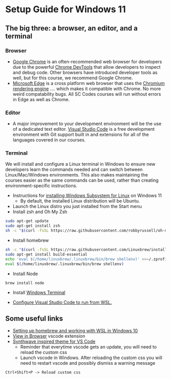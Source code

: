 # Setup Guide for Windows 11
## The big three: a browser, an editor, and a terminal
### Browser
* [Google Chrome](https://www.google.com/chrome/) is an often-recommended web browser for developers due to the powerful [Chrome DevTools](https://developers.google.com/web/tools/chrome-devtools/) that allow developers to inspect and debug code. Other browsers have introduced developer tools as well, but for this course, we recommend Google Chrome.
* [Microsoft Edge](https://www.microsoft.com/en-us/edge) is a cross platform web browser that uses the [Chromium rendering engine](https://github.com/MicrosoftEdge/MSEdge) .... which makes it compatible with Chrome. No more weird compatability bugs. All SC Codes courses will run without errors in Edge as well as Chrome.
### Editor
* A major improvement to your development environment will be the use of a dedicated text editor. [Visual Studio Code](https://code.visualstudio.com/) is a free development environment with Git support built in and extensions for all of the languages covered in our courses.
### Terminal
We will install and configure a Linux terminal in Windows to ensure new developers learn the commands needed and can switch between Linux/Mac/Windows environments. This also makes maintaining the courses easier as the same commands can be used, rather than creating environment-specific instructions.
* Instructions for [installing Windows Subsystem for Linux](https://docs.microsoft.com/en-us/windows/wsl/install) on Windows 11
  * By default, the installed Linux distribution will be Ubuntu.
* Launch the Linux distro you just installed from the Start menu
* Install zsh and Oh My Zsh

```bash
sudo apt-get update
sudo apt-get install zsh
sh -c "$(curl -fsSL https://raw.githubusercontent.com/robbyrussell/oh-my-zsh/master/tools/install.sh)"
```
* Install homebrew

```bash
sh -c "$(curl -fsSL https://raw.githubusercontent.com/Linuxbrew/install/master/install.sh)"
sudo apt-get install build-essential
echo 'eval $(/home/linuxbrew/.linuxbrew/bin/brew shellenv)' >>~/.zprofile
eval $(/home/linuxbrew/.linuxbrew/bin/brew shellenv)
```
* Install Node
```bash
brew install node
```

* Install [Windows Terminal](https://www.microsoft.com/en-us/p/windows-terminal-preview/9n0dx20hk701?activetab=pivot:overviewtab)

* [Configure Visual Studio Code to run from WSL.](https://code.visualstudio.com/docs/remote/wsl)

## Some useful links
* [Setting up homebrew and working with WSL in Windows 10](https://medium.com/@edwardbaeg9/using-homebrew-on-windows-10-with-windows-subsystem-for-linux-wsl-c7f1792f88b3)
* [View in Browser](https://marketplace.visualstudio.com/items?itemName=peakchen90.open-html-in-browser) vscode extension
* [Synthwave inspired theme for VS Code](https://marketplace.visualstudio.com/items?itemName=webrender.synthwave-x-fluoromachine)
   * Reminder that everytime vscode gets an update, you will need to reload the custom css
   * Launch vscode in Windows. After reloading the custom css you will need to restart vscode and possibly dismiss a warning message 
```
Ctrl+Shift+P -> Reload custom css
